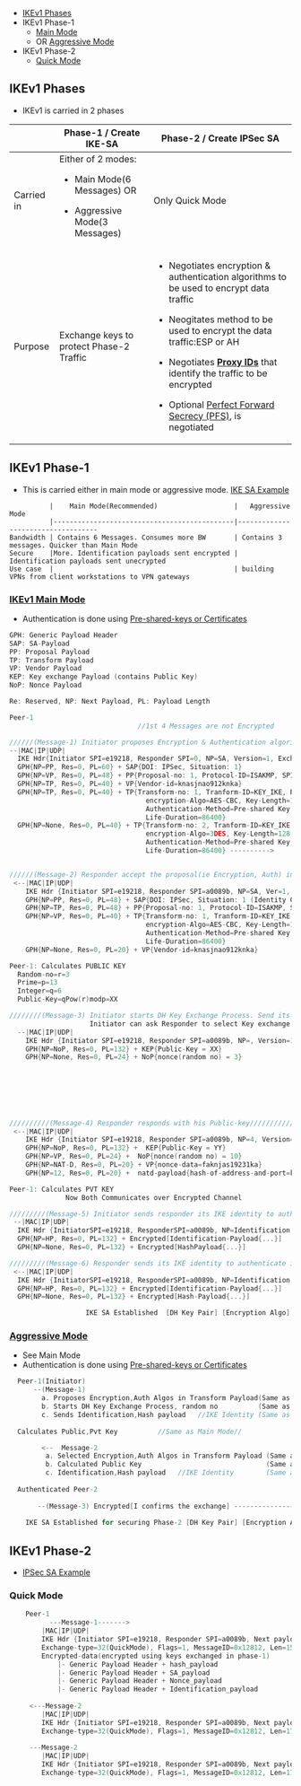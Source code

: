 - [IKEv1 Phases](#phases)
- IKEv1 Phase-1
  - [Main Mode](#mm)
  - OR [Aggressive Mode](#am)
- IKEv1 Phase-2
  - [Quick Mode](#qm)


<a name=phases></a>
## IKEv1 Phases
- IKEv1 is carried in 2 phases

||Phase-1 / Create IKE-SA|Phase-2 / Create IPSec SA|
|---|---|---|
|Carried in|Either of 2 modes: <ul><li>Main Mode(6 Messages)  OR</li></ul> <ul><li>Aggressive Mode(3 Messages)</li></ul>|Only Quick Mode|
|Purpose|Exchange keys to protect Phase-2 Traffic|<ul><li>Negotiates encryption & authentication algorithms to be used to encrypt data traffic</li></ul> <ul><li>Neogitates method to be used to encrypt the data traffic:ESP or AH</li></ul><ul><li>Negotiates **[Proxy IDs](ProxyID)** that identify the traffic to be encrypted</li></ul><ul><li>Optional [Perfect Forward Secrecy (PFS)](../../Terms), is negotiated</li></ul>|

## IKEv1 Phase-1
- This is carried either in main mode or aggressive mode. [IKE SA Example](../../../Terms/Security_Association/)
```console
          |    Main Mode(Recommended)                   |   Aggressive Mode
          |---------------------------------------------|-----------------------------------             
Bandwidth | Contains 6 Messages. Consumes more BW       | Contains 3 messages. Quicker than Main Mode
Secure    |More. Identification payloads sent encrypted | Identification payloads sent unecrypted
Use case  |                                             | building VPNs from client workstations to VPN gateways
```

<a name=mm></a>
### [IKEv1 Main Mode](https://www.cloudshark.org/captures/ff740838f1c2)
- Authentication is done using [Pre-shared-keys or Certificates](/Networking/OSI-Layers/Layer-3/VPN)
```c
GPH: Generic Payload Header
SAP: SA-Payload
PP: Proposal Payload
TP: Transform Payload
VP: Vendor Payload
KEP: Key exchange Payload (contains Public Key)
NoP: Nonce Payload

Re: Reserved, NP: Next Payload, PL: Payload Length

Peer-1                                                                                                Peer-2
                                //1st 4 Messages are not Encrypted

//////(Message-1) Initiator proposes Encryption & Authentication algorithms(in 2 TP)//////////////////
--|MAC|IP|UDP|
  IKE Hdr{Initiator SPI=e19218, Responder SPI=0, NP=SA, Version=1, Exchange-type=2, Flags=0, MessageID=0, Len=168}  
  GPH{NP=PP, Res=0, PL=60} + SAP{DOI: IPSec, Situation: 1}
  GPH{NP=VP, Res=0, PL=48} + PP{Proposal-no: 1, Protocol-ID=ISAKMP, SPI-Size=0, Number-of-transforms=1}
  GPH{NP=TP, Res=0, PL=40} + VP{Vendor-id=knasjnao912knka}
  GPH{NP=TP, Res=0, PL=40} + TP{Transform-no: 1, Tranform-ID=KEY_IKE, Res=0,
                                  encryption-Algo=AES-CBC, Key-Length=128, Hash-Algo=SHA2,
                                  Authentication-Method=Pre-shared Key, Life-type=Seconds, 
                                  Life-Duration=86400}
  GPH{NP=None, Res=0, PL=40} + TP{Transform-no: 2, Tranform-ID=KEY_IKE, Res=0,
                                  encryption-Algo=3DES, Key-Length=128, Hash-Algo=SHA3,
                                  Authentication-Method=Pre-shared Key, Life-type=Seconds, 
                                  Life-Duration=86400} ---------->


//////(Message-2) Responder accept the proposal(ie Encryption, Auth) in TP/////////////////////
 <--|MAC|IP|UDP|
    IKE Hdr {Initiator SPI=e19218, Responder SPI=a0089b, NP=SA, Ver=1, Exchange-type=2, Flags=0, MsgID=0, Len=108}
    GPH{NP=PP, Res=0, PL=48} + SAP{DOI: IPSec, Situation: 1 (Identity Only:1, Secrecy:0, Integrity:0}} 
    GPH{NP=TP, Res=0, PL=48} + PP{Proposal-no: 1, Protocol-ID=ISAKMP, SPI-Size=0, Number-of-transforms=1}
    GPH{NP=VP, Res=0, PL=40} + TP{Transform-no: 1, Tranform-ID=KEY_IKE, Res=0,
                                  encryption-Algo=AES-CBC, Key-Length=128, Hash-Algo=SHA2,
                                  Authentication-Method=Pre-shared Key, Life-type=Seconds, 
                                  Life-Duration=86400}
    GPH{NP=None, Res=0, PL=20} + VP{Vendor-id=knasjnao912knka} 

Peer-1: Calculates PUBLIC KEY
  Random-no=r=3
  Prime=p=13
  Integer=q=6
  Public-Key=qPow(r)modp=XX

////////(Message-3) Initiator starts DH Key Exchange Process. Send its Public-Key+Nonce(Random no)////////////////
                    Initiator can ask Responder to select Key exchange algo (DH, RSA other..)
  --|MAC|IP|UDP|
    IKE Hdr {Initiator SPI=e19218, Responder SPI=a0089b, NP=, Version=1, Exchange-type=2, Flags=0, MessageID=0, Len=284}
    GPH{NP=NoP, Res=0, PL=132} + KEP{Public-Key = XX}
    GPH{NP=None, Res=0, PL=24} + NoP{nonce(random no) = 3}

                                                                          Peer-2: Calculates PUBLIC KEY
                                                                            Random-no=r=10
                                                                            Prime=p=13
                                                                            Integer=q=6
                                                                            Public-Key=qPow(r)modp=YY

//////////(Message-4) Responder responds with his Public-key/////////////////////////////
 <--|MAC|IP|UDP|
    IKE Hdr {Initiator SPI=e19218, Responder SPI=a0089b, NP=4, Version=1, Exchange-type=2, Flags=0, MsgID=0, Len=304}
    GPH{NP=NoP, Res=0, PL=132} +  KEP{Public-Key = YY} 
    GPH{NP=VP, Res=0, PL=24} +  NoP{nonce(random no) = 10} 
    GPH{NP=NAT-D, Res=0, PL=20} + VP{nonce-data=faknjas19231ka} 
    GPH{NP=12, Res=0, PL=20} +  natd-payload{hash-of-address-and-port=kskf1928398ajsdiahs} 

Peer-1: Calculates PVT KEY                                               Peer-2: Calculates PVT KEY
              Now Both Communicates over Encrypted Channel

/////////(Message-5) Initiator sends responder its IKE identity to authenticate itself/////////
 --|MAC|IP|UDP| 
  IKE Hdr {InitiatorSPI=e19218, ResponderSPI=a0089b, NP=Identification, Version=1, Exchange-type=2, Flags=1, MessageID=0, Len=108}
  GPH{NP=HP, Res=0, PL=132} + Encrypted[Identification-Payload{...}]
  GPH{NP=None, Res=0, PL=132} + Encrypted[HashPayload{...}]

/////////(Message-6) Responder sends its IKE identity to authenticate itself/////////
 <--|MAC|IP|UDP| 
  IKE Hdr {InitiatorSPI=e19218, ResponderSPI=a0089b, NP=Identification, Version=1, Exchange-type=2, Flags=1, MessageID=0, Len=108}
  GPH{NP=HP, Res=0, PL=132} + Encrypted[Identification-Payload{...}]
  GPH{NP=None, Res=0, PL=132} + Encrypted[Hash-Payload{...}]

                   IKE SA Established  [DH Key Pair] [Encryption Algo] [Hash Algo]
```                                                                 

<a name=am></a>
### [Aggressive Mode](https://www.cloudshark.org/captures/e51f5c8a6b24)
- See Main Mode
- Authentication is done using [Pre-shared-keys or Certificates](/Networking/OSI-Layers/Layer-3/VPN/Part1_IKE)
```c
  Peer-1(Initiator)                                                                 Peer-2(Responder)
      --(Message-1) 
        a. Proposes Encryption,Auth Algos in Transform Payload(Same as Main Mode Message-1)
        b. Starts DH Key Exchange Process, random no          (Same as Main Mode Message-3)
        c. Sends Identification,Hash payload   //IKE Identity (Same as Main Mode Message-5) -->
                                                                            Authenticated Peer-1
  Calculates Public,Pvt Key          //Same as Main Mode//                  Calculates Public,Pvt Key

        <--  Message-2 
         a. Selected Encryption,Auth Algos in Transform Payload (Same as Main-mode Message-2) 
         b. Calculated Public Key                               (Same as Main-mode Message-4)
         c. Identification,Hash payload   //IKE Identity        (Same as Main Mode Message-6) --
         
  Authenticated Peer-2
  
       --(Message-3) Encrypted[I confirms the exchange] --------------------------->
   
    IKE SA Established for securing Phase-2 [DH Key Pair] [Encryption Algo] [Hash Algo]
```

## IKEv1 Phase-2
- [IPSec SA Example](/Networking/OSI-Layers/Layer-3/VPN/Terms)
<a name=qm></a>
### Quick Mode
```c
    Peer-1                                                                            Peer-2
          ---Message-1------->
        |MAC|IP|UDP|
        IKE Hdr {Initiator SPI=e19218, Responder SPI=a0089b, Next payload=5, Version=1, 
        Exchange-type=32(QuickMode), Flags=1, MessageID=0x12812, Len=156}    
        Encrypted-data(encrypted using keys exchanged in phase-1)
            |- Generic Payload Header + hash_payload
            |- Generic Payload Header + SA_payload
            |- Generic Payload Header + Nonce_payload
            |- Generic Payload Header + Identification_payload
            
     <---Message-2
        |MAC|IP|UDP| 
        IKE Hdr {Initiator SPI=e19218, Responder SPI=a0089b, Next payload=5, Version=1, 
        Exchange-type=32(QuickMode), Flags=1, MessageID=0x12812, Len=172} + Encrypted-data---
        
     ---Message-2 
        |MAC|IP|UDP| 
        IKE Hdr {Initiator SPI=e19218, Responder SPI=a0089b, Next payload=5, Version=1, 
        Exchange-type=32(QuickMode), Flags=1, MessageID=0x12812, Len=172} + Encrypted-data--->
```
